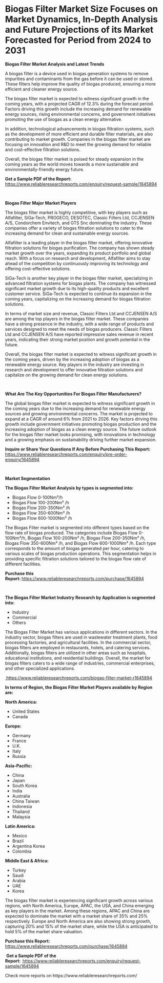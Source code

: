 <p><h1>Biogas Filter Market Size Focuses on Market Dynamics, In-Depth Analysis and Future Projections of its Market Forecasted for Period from 2024 to 2031</h1></p><p><strong>Biogas Filter Market Analysis and Latest Trends</strong></p>
<p><p>A biogas filter is a device used in biogas generation systems to remove impurities and contaminants from the gas before it can be used or stored. These filters help improve the quality of biogas produced, ensuring a more efficient and cleaner energy source.</p><p>The biogas filter market is expected to witness significant growth in the coming years, with a projected CAGR of 12.3% during the forecast period. Factors driving this growth include the increasing demand for renewable energy sources, rising environmental concerns, and government initiatives promoting the use of biogas as a clean energy alternative. </p><p>In addition, technological advancements in biogas filtration systems, such as the development of more efficient and durable filter materials, are also contributing to market growth. Companies in the biogas filter market are focusing on innovation and R&D to meet the growing demand for reliable and cost-effective filtration solutions.</p><p>Overall, the biogas filter market is poised for steady expansion in the coming years as the world moves towards a more sustainable and environmentally-friendly energy future.</p></p>
<p><strong>Get a Sample PDF of the Report:&nbsp;</strong> <a href="https://www.reliableresearchreports.com/enquiry/request-sample/1645894">https://www.reliableresearchreports.com/enquiry/request-sample/1645894</a></p>
<p>&nbsp;</p>
<p><strong>Biogas Filter Major Market Players</strong></p>
<p><p>The biogas filter market is highly competitive, with key players such as Alfafilter, SiGa-Tech, PROGECO, DESOTEC, Classic Filters Ltd, CCJENSEN A/S, Condorchem Envitech, and GTS Snc dominating the industry. These companies offer a variety of biogas filtration solutions to cater to the increasing demand for clean and sustainable energy sources.</p><p>Alfafilter is a leading player in the biogas filter market, offering innovative filtration solutions for biogas purification. The company has shown steady market growth over the years, expanding its product portfolio and global reach. With a focus on research and development, Alfafilter aims to stay ahead of the competition by continuously improving its technology and offering cost-effective solutions.</p><p>SiGa-Tech is another key player in the biogas filter market, specializing in advanced filtration systems for biogas plants. The company has witnessed significant market growth due to its high-quality products and excellent customer service. SiGa-Tech is expected to continue its expansion in the coming years, capitalizing on the increasing demand for biogas filtration solutions.</p><p>In terms of market size and revenue, Classic Filters Ltd and CCJENSEN A/S are among the top players in the biogas filter market. These companies have a strong presence in the industry, with a wide range of products and services designed to meet the needs of biogas producers. Classic Filters Ltd and CCJENSEN A/S have reported impressive sales revenue in recent years, indicating their strong market position and growth potential in the future.</p><p>Overall, the biogas filter market is expected to witness significant growth in the coming years, driven by the increasing adoption of biogas as a renewable energy source. Key players in the industry are investing in research and development to offer innovative filtration solutions and capitalize on the growing demand for clean energy solutions.</p></p>
<p>&nbsp;</p>
<p><strong>What Are The Key Opportunities For Biogas Filter Manufacturers?</strong></p>
<p><p>The global biogas filter market is expected to witness significant growth in the coming years due to the increasing demand for renewable energy sources and growing environmental concerns. The market is projected to expand at a CAGR of around 6% from 2021 to 2026. Key factors driving this growth include government initiatives promoting biogas production and the increasing adoption of biogas as a clean energy source. The future outlook for the biogas filter market looks promising, with innovations in technology and a growing emphasis on sustainability driving further market expansion.</p></p>
<p><strong>Inquire or Share Your Questions If Any Before Purchasing This Report:</strong> <a href="https://www.reliableresearchreports.com/enquiry/pre-order-enquiry/1645894">https://www.reliableresearchreports.com/enquiry/pre-order-enquiry/1645894</a></p>
<p>&nbsp;</p>
<p><strong>Market Segmentation</strong></p>
<p><strong>The Biogas Filter Market Analysis by types is segmented into:</strong></p>
<p><ul><li>Biogas Flow 0-100Nm³/h</li><li>Biogas Flow 100-200Nm³ /h</li><li>Biogas Flow 200-350Nm³ /h</li><li>Biogas Flow 350-600Nm³ /h</li><li>Biogas Flow 600-1000Nm³ /h</li></ul></p>
<p><p>The Biogas Filter market is segmented into different types based on the flow rate of biogas produced. The categories include Biogas Flow 0-100Nm³/h, Biogas Flow 100-200Nm³ /h, Biogas Flow 200-350Nm³ /h, Biogas Flow 350-600Nm³ /h, and Biogas Flow 600-1000Nm³ /h. Each type corresponds to the amount of biogas generated per hour, catering to various scales of biogas production operations. This segmentation helps in providing specific filtration solutions tailored to the biogas flow rate of different facilities.</p></p>
<p><strong>Purchase this Report:&nbsp;</strong><a href="https://www.reliableresearchreports.com/purchase/1645894">https://www.reliableresearchreports.com/purchase/1645894</a></p>
<p>&nbsp;</p>
<p><strong>The Biogas Filter Market Industry Research by Application is segmented into:</strong></p>
<p><ul><li>Industry</li><li>Commercial</li><li>Others</li></ul></p>
<p><p>The Biogas Filter Market has various applications in different sectors. In the industry sector, biogas filters are used in wastewater treatment plants, food processing factories, and agricultural facilities. In the commercial sector, biogas filters are employed in restaurants, hotels, and catering services. Additionally, biogas filters are utilized in other areas such as hospitals, educational institutions, and residential buildings. Overall, the market for biogas filters caters to a wide range of industries, commercial enterprises, and other specialized applications.</p></p>
<p><a href="https://www.reliableresearchreports.com/biogas-filter-market-r1645894">&nbsp;https://www.reliableresearchreports.com/biogas-filter-market-r1645894</a></p>
<p><strong>In terms of Region, the Biogas Filter Market Players available by Region are:</strong></p>
<p>
    <p> <strong> North America: </strong>
        <ul>
            <li>United States</li>
            <li>Canada</li>
        </ul>
        </p> 
    <p> <strong> Europe: </strong>
        <ul>
            <li>Germany</li>
            <li>France</li>
            <li>U.K.</li>
            <li>Italy</li>
            <li>Russia</li>
        </ul>
        </p> 
    <p> <strong> Asia-Pacific: </strong>
        <ul>
            <li>China</li>
            <li>Japan</li>
            <li>South Korea</li>
            <li>India</li>
            <li>Australia</li>
            <li>China Taiwan</li>
            <li>Indonesia</li>
            <li>Thailand</li>
            <li>Malaysia</li>
        </ul>
        </p> 
    <p> <strong> Latin America: </strong>
        <ul>
            <li>Mexico</li>
            <li>Brazil</li>
            <li>Argentina Korea</li>
            <li>Colombia</li>
        </ul>
        </p> 
    <p> <strong> Middle East & Africa: </strong>
        <ul>
            <li>Turkey</li>
            <li>Saudi</li>
            <li>Arabia</li>
            <li>UAE</li>
            <li>Korea</li>
        </ul>
    </p>
    </p>
<p><p>The biogas filter market is experiencing significant growth across various regions, with North America, Europe, APAC, the USA, and China emerging as key players in the market. Among these regions, APAC and China are expected to dominate the market with a market share of 35% and 25% respectively. Europe and North America are also showing strong growth, capturing 20% and 15% of the market share, while the USA is anticipated to hold 5% of the market share valuation.</p></p>
<p><strong>Purchase this Report: </strong><a href="https://www.reliableresearchreports.com/purchase/1645894">https://www.reliableresearchreports.com/purchase/1645894</a></p>
<p>&nbsp;<strong>Get a Sample PDF of the Report:&nbsp;&nbsp;</strong><a href="https://www.reliableresearchreports.com/enquiry/request-sample/1645894">https://www.reliableresearchreports.com/enquiry/request-sample/1645894</a></p>
<p><strong></strong></p>
<p>Check more reports on https://www.reliableresearchreports.com/</p>